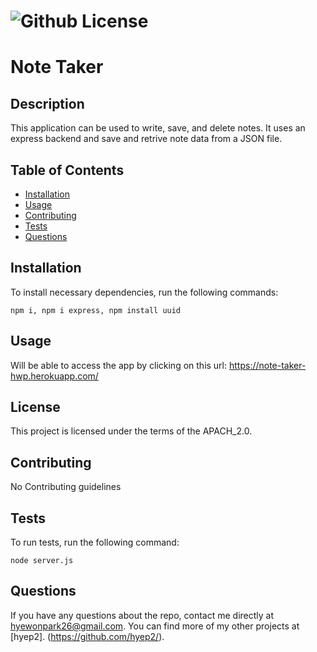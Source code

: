 # ![Github License](https://img.shields.io/badge/license-APACH_2.0-blue.svg)
  
# Note Taker 

## Description

This application can be used to write, save, and delete notes. It uses an express backend and save and retrive note data from a JSON file.

## Table of Contents
* [Installation](#installation)
* [Usage](#usage)
* [Contributing](#contributing)
* [Tests](#tests)
* [Questions](#questions)

## Installation

To install necessary dependencies, run the following commands: 

```
npm i, npm i express, npm install uuid
```

## Usage

Will be able to access the app by clicking on this url: https://note-taker-hwp.herokuapp.com/

## License

This project is licensed under the terms of the APACH_2.0.

## Contributing

No Contributing guidelines

## Tests

To run tests, run the following command:

```
node server.js
```

## Questions

If you have any questions about the repo, contact me directly at hyewonpark26@gmail.com.
You can find more of my other projects at [hyep2]. (https://github.com/hyep2/).
